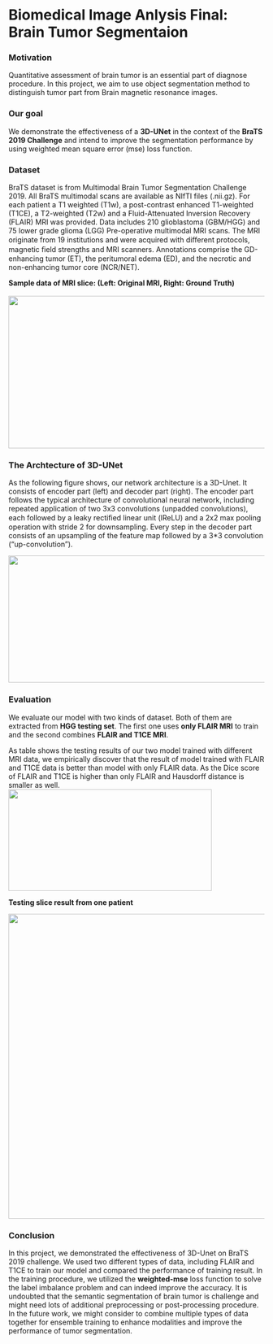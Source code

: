 # Biomedical Image Anlysis Final: Brain Tumor Segmentaion

### **Motivation**</br>
Quantitative assessment of brain tumor is an essential part of diagnose procedure. In this project, we aim to use object segmentation method to distinguish tumor part from Brain magnetic resonance images.

### **Our goal**</br>
We demonstrate the effectiveness of a **3D-UNet** in the context of the **BraTS 2019 Challenge** and intend to improve the segmentation performance by using weighted mean square error (mse) loss function. 

### **Dataset**</br>
BraTS dataset is from Multimodal Brain Tumor Segmentation Challenge 2019. All BraTS multimodal scans are available as NIfTI files (.nii.gz). For each patient a T1 weighted (T1w), a post-contrast enhanced T1-weighted (T1CE), a T2-weighted (T2w) and a Fluid-Attenuated Inversion Recovery (FLAIR) MRI was provided. Data includes 210 glioblastoma (GBM/HGG) and 75 lower grade glioma (LGG) Pre-operative multimodal MRI scans. The MRI originate from 19 institutions and were acquired with diﬀerent protocols, magnetic ﬁeld strengths and MRI scanners. Annotations comprise the GD-enhancing tumor (ET), the peritumoral edema (ED), and the necrotic and non-enhancing tumor core (NCR/NET).

**Sample data of MRI slice: (Left: Original MRI, Right: Ground Truth)**</br></br>
<img src="https://user-images.githubusercontent.com/20013955/99252183-8c823800-2849-11eb-9be9-651845baaf7e.png" width="600" height="300" />


### **The Archtecture of 3D-UNet**</br>

As the following figure shows, our network architecture is a 3D-Unet. It consists of encoder part (left) and decoder part (right). The encoder part follows the typical architecture of convolutional neural network, including repeated application of two 3x3 convolutions (unpadded convolutions), each followed by a leaky rectiﬁed linear unit (lReLU) and a 2x2 max pooling operation with stride 2 for downsampling. Every step in the decoder part consists of an upsampling of the feature map followed by a 3*3 convolution (“up-convolution”).</br>

<img src="https://user-images.githubusercontent.com/20013955/99251436-52646680-2848-11eb-9841-1c02873e3f37.PNG" width="800" height="250" />

### **Evaluation**

We evaluate our model with two kinds of dataset. Both of them are extracted from **HGG testing set**. The first one uses **only FLAIR MRI** to train and the second combines **FLAIR and T1CE MRI**. </br>

As table shows the testing results of our two model trained with different MRI data, we empirically discover that the result of model trained with FLAIR and T1CE data is better than model with only FLAIR data. As the Dice score of FLAIR and T1CE is higher than only FLAIR and Hausdorff distance is smaller as well.</br> 
<img src="https://user-images.githubusercontent.com/20013955/99253787-53979280-284c-11eb-9efd-63531b638079.PNG" width="400" height="200" />

**Testing slice result from one patient**

<img src="https://user-images.githubusercontent.com/20013955/99251640-a1120080-2848-11eb-9393-66daa1509f15.png" width="600" height="600" />

### **Conclusion**

In this project, we demonstrated the effectiveness of 3D-Unet on BraTS 2019 challenge. We used two different types of data, including FLAIR and T1CE to train our model and compared the performance of training result. In the training procedure, we utilized the **weighted-mse** loss function to solve the label imbalance problem and can indeed improve the accuracy. It is undoubted that the semantic segmentation of brain tumor is challenge and might need lots of additional preprocessing or post-processing procedure. In the future work, we might consider to combine multiple types of data together for ensemble training to enhance modalities and improve the performance of tumor segmentation. 



